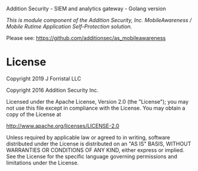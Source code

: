 Addition Security - SIEM and analytics gateway - Golang version

*This is module component of the Addition Security, Inc. MobileAwareness / Mobile Rutime Application Self-Protection solution.*

Please see: https://github.com/additionsec/as_mobileawareness


# License

Copyright 2019 J Forristal LLC

Copyright 2016 Addition Security Inc.

Licensed under the Apache License, Version 2.0 (the "License");
you may not use this file except in compliance with the License.
You may obtain a copy of the License at

   http://www.apache.org/licenses/LICENSE-2.0

Unless required by applicable law or agreed to in writing, software
distributed under the License is distributed on an "AS IS" BASIS,
WITHOUT WARRANTIES OR CONDITIONS OF ANY KIND, either express or implied.
See the License for the specific language governing permissions and
limitations under the License.
